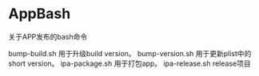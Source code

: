 # AppBash
关于APP发布的bash命令

bump-build.sh 用于升级build version。
bump-version.sh 用于更新plist中的short version。
ipa-package.sh 用于打包app。
ipa-release.sh release项目
